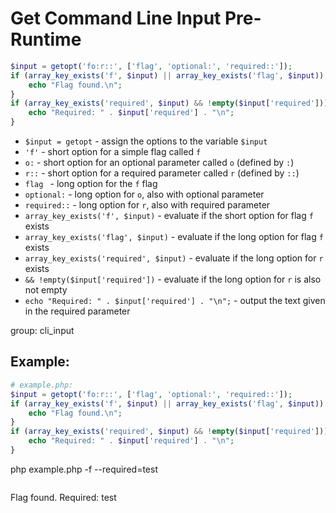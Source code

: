 # Get Command Line Input Pre-Runtime

```php
$input = getopt('fo:r::', ['flag', 'optional:', 'required::']);
if (array_key_exists('f', $input) || array_key_exists('flag', $input)) {
    echo "Flag found.\n";
}
if (array_key_exists('required', $input) && !empty($input['required'])) {
    echo "Required: " . $input['required'] . "\n";
}
```

- ```$input = getopt``` - assign the options to the variable ``$input``
- ```'f'``` - short option for a simple flag called ``f``
- ```o:``` - short option for an optional parameter called ``o`` (defined by ``:``)
- ```r::``` - short option for a required parameter called ``r`` (defined by ``::``)
- ```flag ``` - long option for the ``f`` flag
- ```optional:``` - long option for ``o``, also with optional parameter
- ```required::``` - long option for ``r``, also with required parameter
- ```array_key_exists('f', $input)``` - evaluate if the short option for flag ``f`` exists
- ```array_key_exists('flag', $input)``` - evaluate if the long option for flag ``f`` exists
- ```array_key_exists('required', $input)``` - evaluate if the long option for ``r`` exists
- ```&& !empty($input['required'])``` - evaluate if the long option for ``r`` is also not empty
- ```echo "Required: " . $input['required'] . "\n";``` - output the text given in the required parameter

group: cli_input

## Example: 
```php
# example.php:
$input = getopt('fo:r::', ['flag', 'optional:', 'required::']);
if (array_key_exists('f', $input) || array_key_exists('flag', $input)) {
    echo "Flag found.\n";
}
if (array_key_exists('required', $input) && !empty($input['required'])) {
    echo "Required: " . $input['required'] . "\n";
}
```

php example.php -f --required=test

```
```
Flag found.
Required: test

```

